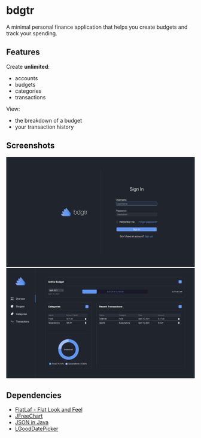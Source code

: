 # bdgtr
A minimal personal finance application that helps you create budgets and track your spending.

## Features
Create **unlimited**:
* accounts
* budgets
* categories
* transactions

View:
* the breakdown of a budget
* your transaction history

## Screenshots
![](screenshots/Bdgtr_Sign_In.png)
![](screenshots/Bdgtr_Overview.png)

## Dependencies
* [FlatLaf - Flat Look and Feel](https://github.com/JFormDesigner/FlatLaf)
* [JFreeChart](https://github.com/jfree/jfreechart)
* [JSON in Java](https://github.com/stleary/JSON-java)
* [LGoodDatePicker](https://github.com/LGoodDatePicker/LGoodDatePicker)